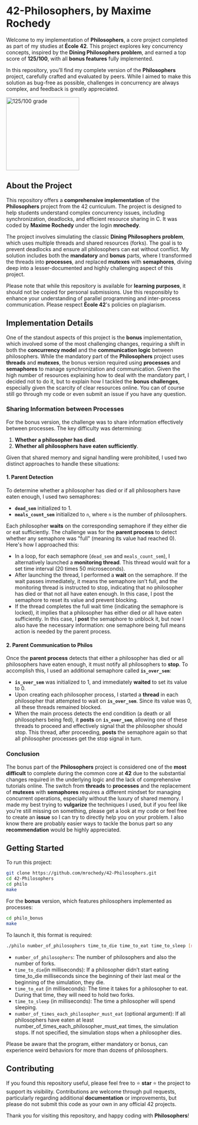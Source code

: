 # 42-Philosophers, by Maxime Rochedy

Welcome to my implementation of **Philosophers**, a core project completed as part of my studies at **École 42**. This project explores key concurrency concepts, inspired by the **Dining Philosophers problem**, and earned a top score of **125/100**, with all **bonus features** fully implemented.

In this repository, you’ll find my complete version of the **Philosophers** project, carefully crafted and evaluated by peers. While I aimed to make this solution as bug-free as possible, challenges in concurrency are always complex, and feedback is greatly appreciated.

<img width="198" alt="125/100 grade" src="https://github.com/user-attachments/assets/708486c1-c045-40d6-ab0c-e5dc3650a50d">

## About the Project

This repository offers a **comprehensive implementation** of the **Philosophers** project from the 42 curriculum. The project is designed to help students understand complex concurrency issues, including synchronization, deadlocks, and efficient resource sharing in C. It was coded by **Maxime Rochedy** under the login **mrochedy**.

The project involves simulating the classic **Dining Philosophers problem**, which uses multiple threads and shared resources (forks). The goal is to prevent deadlocks and ensure all philosophers can eat without conflict. My solution includes both the **mandatory** and **bonus** parts, where I transformed the threads into **processes**, and replaced **mutexes** with **semaphores**, diving deep into a lesser-documented and highly challenging aspect of this project.

Please note that while this repository is available for **learning purposes**, it should not be copied for personal submissions. Use this responsibly to enhance your understanding of parallel programming and inter-process communication. Please respect **École 42**'s policies on plagiarism.

## Implementation Details

One of the standout aspects of this project is the **bonus** implementation, which involved some of the most challenging changes, requiring a shift in both the **concurrency model** and the **communication logic** between philosophers. While the mandatory part of the **Philosophers** project uses **threads** and **mutexes**, the bonus version required using **processes** and **semaphores** to manage synchronization and communication. Given the high number of resources explaining how to deal with the mandatory part, I decided not to do it, but to explain how I tackled the **bonus challenges**, especially given the scarcity of clear resources online. You can of course still go through my code or even submit an issue if you have any question.

### Sharing Information between Processes

For the bonus version, the challenge was to share information effectively between processes. The key difficulty was determining:

1. **Whether a philosopher has died**.
2. **Whether all philosophers have eaten sufficiently**.

Given that shared memory and signal handling were prohibited, I used two distinct approaches to handle these situations:

#### 1. Parent Detection

To determine whether a philosopher has died or if all philosophers have eaten enough, I used two semaphores:

- **`dead_sem`** initialized to 1.
- **`meals_count_sem`** initialized to `n`, where `n` is the number of philosophers.

Each philosopher **waits** on the corresponding semaphore if they either die or eat sufficiently. The challenge was for the **parent process** to detect whether any semaphore was "full" (meaning its value had reached 0). Here's how I approached this:

- In a loop, for each semaphore (`dead_sem` and `meals_count_sem`), I alternatively launched a **monitoring thread**. This thread would wait for a set time interval (20 times 50 microseconds).
- After launching the thread, I performed a **wait** on the semaphore. If the wait passes immediately, it means the semaphore isn’t full, and the monitoring thread is instructed to stop, indicating that no philosopher has died or that not all have eaten enough. In this case, I post the semaphore to reset its value and prevent blocking.
- If the thread completes the full wait time (indicating the semaphore is locked), it implies that a philosopher has either died or all have eaten sufficiently. In this case, I **post** the semaphore to unblock it, but now I also have the necessary information: one semaphore being full means action is needed by the parent process.

#### 2. Parent Communication to Philos

Once the **parent process** detects that either a philosopher has died or all philosophers have eaten enough, it must notify all philosophers to **stop**. To accomplish this, I used an additional semaphore called **`is_over_sem`**:

- **`is_over_sem`** was initialized to 1, and immediately **waited** to set its value to 0.
- Upon creating each philosopher process, I started a **thread** in each philosopher that attempted to wait on **`is_over_sem`**. Since its value was 0, all these threads remained blocked.
- When the main process detects the end condition (a death or all philosophers being fed), it **posts** on **`is_over_sem`**, allowing one of these threads to proceed and effectively signal that the philosopher should stop. This thread, after proceeding, **posts** the semaphore again so that all philosopher processes get the stop signal in turn.

### Conclusion

The bonus part of the **Philosophers** project is considered one of the **most difficult** to complete during the common core at **42** due to the substantial changes required in the underlying logic and the lack of comprehensive tutorials online. The switch from **threads** to **processes** and the replacement of **mutexes** with **semaphores** requires a different mindset for managing concurrent operations, especially without the luxury of shared memory. I made my best trying to **vulgarize** the techniques I used, but if you feel like you're still missing on something, please get a look at my code or feel free to create an **issue** so I can try to directly help you on your problem. I also know there are probably easier ways to tackle the bonus part so any **recommendation** would be highly appreciated.

## Getting Started

To run this project:

```bash
git clone https://github.com/mrochedy/42-Philosophers.git
cd 42-Philosophers
cd philo
make
```

For the **bonus** version, which features philosophers implemented as processes:

```bash
cd philo_bonus
make
```

To launch it, this format is required:

```bash
./philo number_of_philosophers time_to_die time_to_eat time_to_sleep [number_of_times_each_philosopher_must_eat]
```

- `number_of_philosophers`: The number of philosophers and also the number of forks.
- `time_to_die`(in milliseconds): If a philosopher didn’t start eating time_to_die milliseconds since the beginning of their last meal or the beginning of the simulation, they die.
- `time_to_eat` (in milliseconds): The time it takes for a philosopher to eat. During that time, they will need to hold two forks.
- `time_to_sleep` (in milliseconds): The time a philosopher will spend sleeping.
- `number_of_times_each_philosopher_must_eat` (optional argument): If all philosophers have eaten at least number_of_times_each_philosopher_must_eat times, the simulation stops. If not specified, the simulation stops when a philosopher dies.

Please be aware that the program, either mandatory or bonus, can experience weird behaviors for more than dozens of philosophers.

## Contributing

If you found this repository useful, please feel free to ⭐️ **star** ⭐️ the project to support its visibility. Contributions are welcome through pull requests, particularly regarding additional **documentation** or improvements, but please do not submit this code as your own in any official 42 projects.

Thank you for visiting this repository, and happy coding with **Philosophers**!
